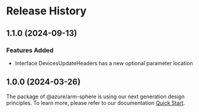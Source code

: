 # Release History
    
## 1.1.0 (2024-09-13)
    
### Features Added

  - Interface DevicesUpdateHeaders has a new optional parameter location
    
    
## 1.0.0 (2024-03-26)

The package of @azure/arm-sphere is using our next generation design principles. To learn more, please refer to our documentation [Quick Start](https://aka.ms/azsdk/js/mgmt/quickstart ).
